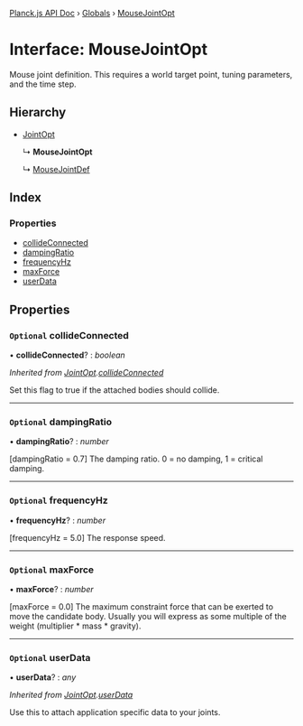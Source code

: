 [Planck.js API Doc](../README.md) › [Globals](../globals.md) › [MouseJointOpt](mousejointopt.md)

# Interface: MouseJointOpt

Mouse joint definition. This requires a world target point, tuning
parameters, and the time step.

## Hierarchy

* [JointOpt](jointopt.md)

  ↳ **MouseJointOpt**

  ↳ [MouseJointDef](mousejointdef.md)

## Index

### Properties

* [collideConnected](mousejointopt.md#optional-collideconnected)
* [dampingRatio](mousejointopt.md#optional-dampingratio)
* [frequencyHz](mousejointopt.md#optional-frequencyhz)
* [maxForce](mousejointopt.md#optional-maxforce)
* [userData](mousejointopt.md#optional-userdata)

## Properties

### `Optional` collideConnected

• **collideConnected**? : *boolean*

*Inherited from [JointOpt](jointopt.md).[collideConnected](jointopt.md#optional-collideconnected)*

Set this flag to true if the attached bodies
should collide.

___

### `Optional` dampingRatio

• **dampingRatio**? : *number*

[dampingRatio = 0.7] The damping ratio. 0 = no damping, 1 = critical
damping.

___

### `Optional` frequencyHz

• **frequencyHz**? : *number*

[frequencyHz = 5.0] The response speed.

___

### `Optional` maxForce

• **maxForce**? : *number*

[maxForce = 0.0] The maximum constraint force that can be exerted to move
the candidate body. Usually you will express as some multiple of the
weight (multiplier * mass * gravity).

___

### `Optional` userData

• **userData**? : *any*

*Inherited from [JointOpt](jointopt.md).[userData](jointopt.md#optional-userdata)*

Use this to attach application specific data to your joints.
